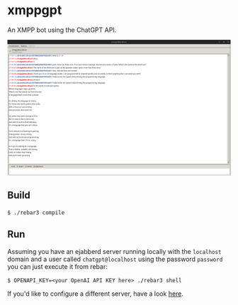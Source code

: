 xmppgpt
=====

An XMPP bot using the ChatGPT API.

![Pidgin Session](./pidginsession.png)


Build
-----

    $ ./rebar3 compile

Run
---

Assuming you have an ejabberd server running locally with the `localhost` domain and a user called `chatgpt@localhost` using the password `password` you can just execute it from rebar:

    $ OPENAPI_KEY=<your OpenAI API KEY here> ./rebar3 shell

If you'd like to configure a different server, have a look [here](./config/sys.config).
